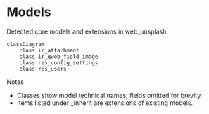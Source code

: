 # Models

Detected core models and extensions in web_unsplash.

```mermaid
classDiagram
    class ir_attachment
    class ir_qweb_field_image
    class res_config_settings
    class res_users
```

Notes
- Classes show model technical names; fields omitted for brevity.
- Items listed under _inherit are extensions of existing models.
